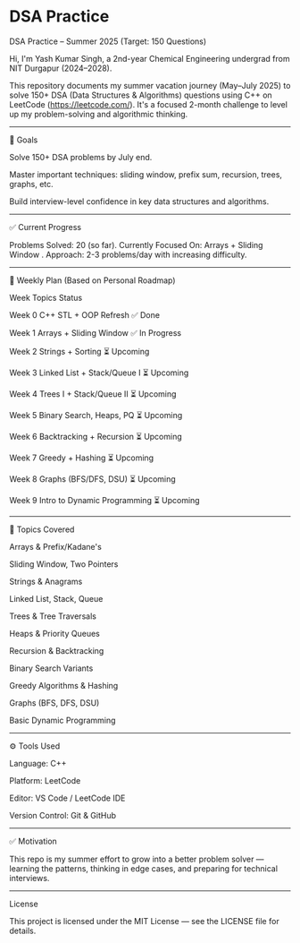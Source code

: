 # DSA Practice

DSA Practice – Summer 2025 (Target: 150 Questions)

Hi, I'm Yash Kumar Singh, a 2nd-year Chemical Engineering undergrad from NIT Durgapur (2024–2028).

This repository documents my summer vacation journey (May–July 2025) to solve 150+ DSA (Data Structures & Algorithms) questions using C++ on LeetCode (https://leetcode.com/).
It's a focused 2-month challenge to level up my problem-solving and algorithmic thinking.


---

🎯 Goals

Solve 150+ DSA problems by July end.

Master important techniques: sliding window, prefix sum, recursion, trees, graphs, etc.

Build interview-level confidence in key data structures and algorithms.



---

✅ Current Progress

Problems Solved: 20 (so far).
Currently Focused On: Arrays + Sliding Window  .
Approach: 2-3 problems/day with increasing difficulty.


---

🧭 Weekly Plan (Based on Personal Roadmap)

Week	     Topics	                       Status

Week 0 	C++ STL + OOP Refresh	         ✅ Done

Week 1  Arrays + Sliding Window	       ✅ In Progress

Week 2  Strings + Sorting	             ⏳ Upcoming

Week 3 Linked List + Stack/Queue I	   ⏳ Upcoming

Week 4 Trees I + Stack/Queue II	       ⏳ Upcoming

Week 5 Binary Search, Heaps, PQ	       ⏳ Upcoming

Week 6 Backtracking + Recursion	       ⏳ Upcoming

Week 7 Greedy + Hashing	               ⏳ Upcoming

Week 8 Graphs (BFS/DFS, DSU)	         ⏳ Upcoming

Week 9 Intro to Dynamic Programming	   ⏳ Upcoming



---

🧠 Topics Covered

Arrays & Prefix/Kadane's

Sliding Window, Two Pointers

Strings & Anagrams

Linked List, Stack, Queue

Trees & Tree Traversals

Heaps & Priority Queues

Recursion & Backtracking

Binary Search Variants

Greedy Algorithms & Hashing

Graphs (BFS, DFS, DSU)

Basic Dynamic Programming



---


⚙ Tools Used

Language: C++

Platform: LeetCode

Editor: VS Code / LeetCode IDE

Version Control: Git & GitHub



---

✅ Motivation

This repo is my summer effort to grow into a better problem solver — learning the patterns, thinking in edge cases, and preparing for technical interviews.


---

License

This project is licensed under the MIT License — see the LICENSE file for details.
